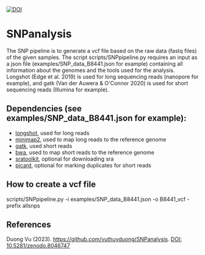 [![DOI](https://zenodo.org/badge/374599160.svg)](https://zenodo.org/badge/latestdoi/374599160)

# SNPanalysis
The SNP pipeline is to generate a vcf file based on the raw data (fastq files) of the given samples. The script scripts/SNPpipeline.py requires an input as a json file (examples/SNP_data_B8441.json for example) containing all information about the genomes and the tools used for the analysis. Longshot (Edge et al. 2019)  is used for long sequencing reads (nanopore for example), and gatk (Van der Auwera & O'Connor 2020) is used for short sequencing reads (Illumina for example).

## Dependencies (see examples/SNP_data_B8441.json for example):

- [longshot](https://www.nature.com/articles/s41467-019-12493-y), used for long reads
- [minimap2](https://academic.oup.com/bioinformatics/article/34/18/3094/4994778), used to map long reads to the reference genome
- [gatk](https://gatk.broadinstitute.org/hc/en-us), used short reads
- [bwa](https://bio-bwa.sourceforge.net/), used to map short reads to the reference genome 
- [sratoolkit](https://github.com/ncbi/sra-tools), optional for downloading sra
- [picard](https://broadinstitute.github.io/picard/), optional for marking duplicates for short reads

## How to create a vcf file

scripts/SNPpipeline.py -i examples/SNP_data_B8441.json -o B8441_vcf -prefix allsnps

## References
Duong Vu (2023). https://github.com/vuthuyduong/SNPanalysis. [DOI: 10.5281/zenodo.8046747](https://doi.org/10.5281/zenodo.8046747)
